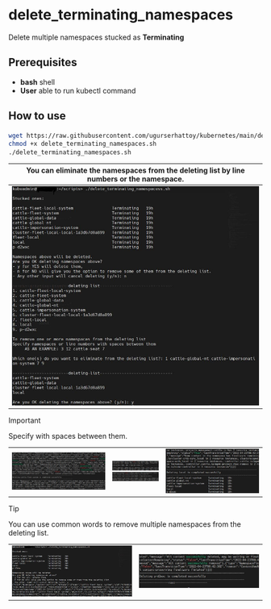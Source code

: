 # delete_terminating_namespaces

Delete multiple namespaces stucked as **Terminating**  

## Prerequisites
- **bash** shell
- **User** able to run kubectl command

## How to use

```bash
wget https://raw.githubusercontent.com/ugurserhattoy/kubernetes/main/delete_multiple_terminated/delete_terminating_namespaces.sh
chmod +x delete_terminating_namespaces.sh
./delete_terminating_namespaces.sh
```

  
|You can eliminate the namespaces from the **deleting list** by line numbers or the namespace.|
|--------|
|<img src="https://github.com/ugurserhattoy/DTN/blob/main/ss/dmt_ss5.JPG?raw=true" width="600"/>|  
> [!IMPORTANT]
> Specify with spaces between them.


|         |         |         |
|---------|---------|---------|
|<img src="https://github.com/ugurserhattoy/DTN/blob/main/ss/dmt_ss6.JPG?raw=true" width="480"/>     |<img src="https://github.com/ugurserhattoy/DTN/blob/main/ss/dmt_ss7.JPG?raw=true" width="240"/><br /><img src="https://github.com/ugurserhattoy/DTN/blob/main/ss/dmt_ss8.JPG?raw=true" width="240"/>|<img src="https://github.com/ugurserhattoy/DTN/blob/main/ss/dmt_ss9.JPG?raw=true" width="480"/>|

> [!TIP]
> You can use common words to remove multiple namespaces from the deleting list.

|         |         |
|---------|---------|
|<img src="https://github.com/ugurserhattoy/DTN/blob/main/ss/dmt_ss10.JPG?raw=true" width="640"/>|<img src="https://github.com/ugurserhattoy/DTN/blob/main/ss/dmt_ss11.JPG?raw=true" width="640"/>|